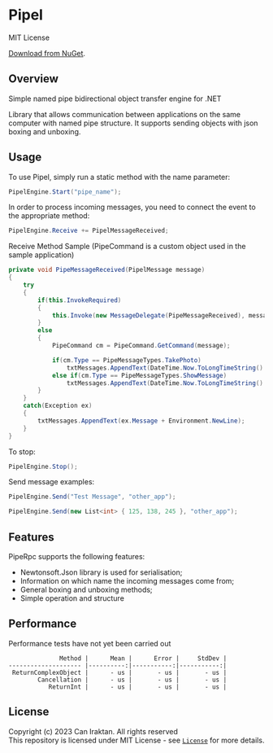 # Pipel

MIT License

[Download from NuGet](https://www.nuget.org/packages/Pipel).

## Overview

Simple named pipe bidirectional object transfer engine for .NET

Library that allows communication between applications on the same computer with named pipe structure. It supports sending objects with json boxing and unboxing.

## Usage

To use Pipel, simply run a static method with the name parameter:

```csharp
PipelEngine.Start("pipe_name");
```

In order to process incoming messages, you need to connect the event to the appropriate method:
```csharp
PipelEngine.Receive += PipelMessageReceived;
```

Receive Method Sample (PipeCommand is a custom object used in the sample application)
```csharp
private void PipeMessageReceived(PipelMessage message)
{
    try
    {
        if(this.InvokeRequired)
        {
            this.Invoke(new MessageDelegate(PipeMessageReceived), message);
        }
        else
        {
            PipeCommand cm = PipeCommand.GetCommand(message);

            if(cm.Type == PipeMessageTypes.TakePhoto)
                txtMessages.AppendText(DateTime.Now.ToLongTimeString() + ":(Object) " + cm.ConvertLoad<List<int>>() + Environment.NewLine);
            else if(cm.Type == PipeMessageTypes.ShowMessage)
                txtMessages.AppendText(DateTime.Now.ToLongTimeString() + ":(Text) " + cm.Load + Environment.NewLine);
        }
    }
    catch(Exception ex)
    {
        txtMessages.AppendText(ex.Message + Environment.NewLine);
    }
}
```

To stop:
```csharp
PipelEngine.Stop();
```

Send message examples:
```csharp
PipelEngine.Send("Test Message", "other_app");

PipelEngine.Send(new List<int> { 125, 138, 245 }, "other_app");
```

## Features

PipeRpc supports the following features:

* Newtonsoft.Json library is used for serialisation;
* Information on which name the incoming messages come from;
* General boxing and unboxing methods;
* Simple operation and structure


## Performance

Performance tests have not yet been carried out
```
              Method |      Mean |      Error |     StdDev |
-------------------- |----------:|-----------:|-----------:|
 ReturnComplexObject |      - us |       - us |       - us |
        Cancellation |      - us |       - us |       - us |
           ReturnInt |      - us |       - us |       - us |
```

## License
Copyright (c) 2023 Can Iraktan. All rights reserved  
This repository is licensed under  MIT License - see [`License`](LICENSE) for more details.
